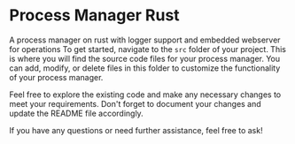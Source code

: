 # Process Manager Rust
A process manager on rust with logger support and embedded webserver for operations
To get started, navigate to the `src` folder of your project. This is where you will find the source code files for your process manager. You can add, modify, or delete files in this folder to customize the functionality of your process manager.

Feel free to explore the existing code and make any necessary changes to meet your requirements. Don't forget to document your changes and update the README file accordingly.

If you have any questions or need further assistance, feel free to ask!